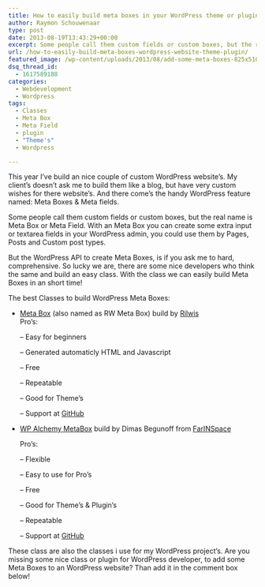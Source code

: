 ```yaml
---
title: How to easily build meta boxes in your WordPress theme or plugin?
author: Raymon Schouwenaar
type: post
date: 2013-08-19T13:43:29+00:00
excerpt: Some people call them custom fields or custom boxes, but the real name is Meta Box or Meta Field. With an Meta Box you can create some extra input or textarea fields in your Wordpress admin, you could use them by Pages, Posts and Custom post types.
url: /how-to-easily-build-meta-boxes-wordpress-website-theme-plugin/
featured_image: /wp-content/uploads/2013/08/add-some-meta-boxes-825x510.jpg
dsq_thread_id:
  - 1617589188
categories:
  - Webdevelopment
  - Wordpress
tags:
  - Classes
  - Meta Box
  - Meta Field
  - plugin
  - "Theme's"
  - Wordpress

---
```

This year I&#8217;ve build an nice couple of custom WordPress website&#8217;s. My client&#8217;s doesn&#8217;t ask me to build them like a blog, but have very custom wishes for there website&#8217;s. And there come&#8217;s the handy WordPress feature named: Meta Boxes & Meta fields.

Some people call them custom fields or custom boxes, but the real name is Meta Box or Meta Field. With an Meta Box you can create some extra input or textarea fields in your WordPress admin, you could use them by Pages, Posts and Custom post types.

But the WordPress API to create Meta Boxes, is if you ask me to hard, comprehensive. So lucky we are, there are some nice developers who think the same and build an easy class. With the class we can easily build Meta Boxes in an short time!

The best Classes to build WordPress Meta Boxes:

  * <a title="RW Meta Box" href="http://www.deluxeblogtips.com/meta-box/" target="_blank">Meta Box</a> (also named as RW Meta Box) build by <a href="https://twitter.com/rilwis" target="_blank">Rilwis<br /> </a>Pro&#8217;s:
  
    &#8211; Easy for beginners
  
    &#8211; Generated automaticly HTML and Javascript
  
    &#8211; Free
  
    &#8211; Repeatable
  
    &#8211; Good for Theme&#8217;s
  
    &#8211; Support at <a href="https://github.com/rilwis/meta-box" target="_blank">GitHub</a>
  * <a title="WPAlchemy MetaBox PHP Class" href="http://www.farinspace.com/wpalchemy-metabox/" target="_blank">WP Alchemy MetaBox</a> build by Dimas Begunoff from <a href="https://twitter.com/farinspace" target="_blank">FarINSpace</a>
  
    Pro&#8217;s:
  
    &#8211; Flexible
  
    &#8211; Easy to use for Pro&#8217;s
  
    &#8211; Free
  
    &#8211; Good for Theme&#8217;s & Plugin&#8217;s
  
    &#8211; Repeatable
  
    &#8211; Support at <a href="https://github.com/farinspace/wpalchemy" target="_blank">GitHub</a>

These class are also the classes i use for my WordPress project&#8217;s. Are you missing some nice class or plugin for WordPress developer, to add some Meta Boxes to an WordPress website? Than add it in the comment box below!